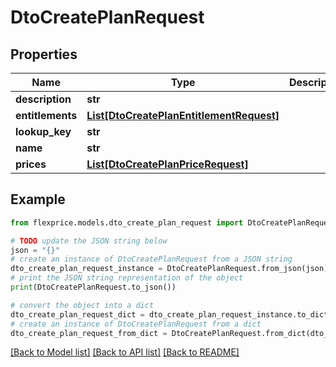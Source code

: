 # DtoCreatePlanRequest


## Properties

Name | Type | Description | Notes
------------ | ------------- | ------------- | -------------
**description** | **str** |  | [optional] 
**entitlements** | [**List[DtoCreatePlanEntitlementRequest]**](DtoCreatePlanEntitlementRequest.md) |  | [optional] 
**lookup_key** | **str** |  | [optional] 
**name** | **str** |  | 
**prices** | [**List[DtoCreatePlanPriceRequest]**](DtoCreatePlanPriceRequest.md) |  | [optional] 

## Example

```python
from flexprice.models.dto_create_plan_request import DtoCreatePlanRequest

# TODO update the JSON string below
json = "{}"
# create an instance of DtoCreatePlanRequest from a JSON string
dto_create_plan_request_instance = DtoCreatePlanRequest.from_json(json)
# print the JSON string representation of the object
print(DtoCreatePlanRequest.to_json())

# convert the object into a dict
dto_create_plan_request_dict = dto_create_plan_request_instance.to_dict()
# create an instance of DtoCreatePlanRequest from a dict
dto_create_plan_request_from_dict = DtoCreatePlanRequest.from_dict(dto_create_plan_request_dict)
```
[[Back to Model list]](../README.md#documentation-for-models) [[Back to API list]](../README.md#documentation-for-api-endpoints) [[Back to README]](../README.md)


